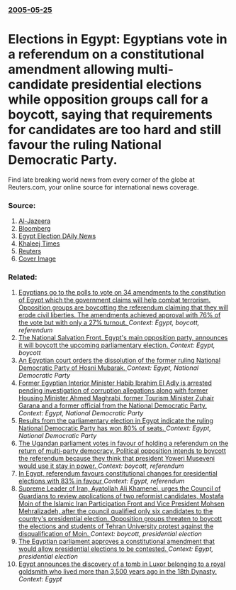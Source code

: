 ### [2005-05-25](/news/2005/05/25/index.md)

#  Elections in Egypt: Egyptians vote in a referendum on a constitutional amendment allowing multi-candidate presidential elections while opposition groups call for a boycott, saying that requirements for candidates are too hard and still favour the ruling National Democratic Party. 

Find late breaking world news from every corner of the globe at Reuters.com, your online source for international news coverage.


### Source:

1. [Al-Jazeera](http://english.aljazeera.net/NR/exeres/B2D85789-34E0-470B-88C9-55D50DD4DCB6.htm)
2. [Bloomberg](http://www.bloomberg.com/apps/news?pid=10000087&sid=aFcFnhXNAdnM&refer=top_world_news)
3. [Egypt Election DAily News](http://egyptelection.com/index.php)
4. [Khaleej Times](http://www.khaleejtimes.com/DisplayArticle.asp?xfile=data/comment/2005/May/comment_May25.xml&section=comment)
5. [Reuters](http://www.reuters.com/newsArticle.jhtml?type=worldNews&storyID=8595926)
5. [Cover Image](http://s4.reutersmedia.net/resources_v2/images/rcom-default.png)

### Related:

1. [ Egyptians go to the polls to vote on 34 amendments to the constitution of Egypt which the government claims will help combat terrorism. Opposition groups are boycotting the referendum claiming that they will erode civil liberties. The amendments achieved approval with 76% of the vote but with only a 27% turnout. ](/news/2007/03/26/egyptians-go-to-the-polls-to-vote-on-34-amendments-to-the-constitution-of-egypt-which-the-government-claims-will-help-combat-terrorism-opp.md) _Context: Egypt, boycott, referendum_
2. [The National Salvation Front, Egypt's main opposition party, announces it will boycott the upcoming parliamentary election. ](/news/2013/02/26/the-national-salvation-front-egypt-s-main-opposition-party-announces-it-will-boycott-the-upcoming-parliamentary-election.md) _Context: Egypt, boycott_
3. [An Egyptian court orders the dissolution of the former ruling National Democratic Party of Hosni Mubarak. ](/news/2011/04/16/an-egyptian-court-orders-the-dissolution-of-the-former-ruling-national-democratic-party-of-hosni-mubarak.md) _Context: Egypt, National Democratic Party_
4. [Former Egyptian Interior Minister Habib Ibrahim El Adly is arrested pending investigation of corruption allegations along with former Housing Minister Ahmed Maghrabi, former Tourism Minister Zuhair Garana and a former official from the National Democratic Party. ](/news/2011/02/17/former-egyptian-interior-minister-habib-ibrahim-el-adly-is-arrested-pending-investigation-of-corruption-allegations-along-with-former-housin.md) _Context: Egypt, National Democratic Party_
5. [Results from the parliamentary election in Egypt indicate the ruling National Democratic Party has won 80% of seats. ](/news/2010/12/7/results-from-the-parliamentary-election-in-egypt-indicate-the-ruling-national-democratic-party-has-won-80-of-seats.md) _Context: Egypt, National Democratic Party_
6. [ The Ugandan parliament votes in favour of holding a referendum on the return of multi-party democracy. Political opposition intends to boycott the referendum because they think that president Yoweri Museveni would use it stay in power. ](/news/2005/05/5/the-ugandan-parliament-votes-in-favour-of-holding-a-referendum-on-the-return-of-multi-party-democracy-political-opposition-intends-to-boyc.md) _Context: boycott, referendum_
7. [ In Egypt, referendum favours constitutional changes for presidential elections with 83% in favour ](/news/2005/05/26/in-egypt-referendum-favours-constitutional-changes-for-presidential-elections-with-83-in-favour.md) _Context: Egypt, referendum_
8. [ Supreme Leader of Iran, Ayatollah Ali Khamenei, urges the Council of Guardians to review applications of two reformist candidates, Mostafa Moin of the Islamic Iran Participation Front and Vice President Mohsen Mehralizadeh, after the council qualified only six candidates to the country's presidential election. Opposition groups threaten to boycott the elections and students of Tehran University protest against the disqualification of Moin. ](/news/2005/05/23/supreme-leader-of-iran-ayatollah-ali-khamenei-urges-the-council-of-guardians-to-review-applications-of-two-reformist-candidates-mostafa.md) _Context: boycott, presidential election_
9. [ The Egyptian parliament approves a constitutional amendment that would allow presidential elections to be contested. ](/news/2005/05/10/the-egyptian-parliament-approves-a-constitutional-amendment-that-would-allow-presidential-elections-to-be-contested.md) _Context: Egypt, presidential election_
10. [Egypt announces the discovery of a tomb in Luxor belonging to a royal goldsmith who lived more than 3,500 years ago in the 18th Dynasty. ](/news/2017/09/9/egypt-announces-the-discovery-of-a-tomb-in-luxor-belonging-to-a-royal-goldsmith-who-lived-more-than-3-500-years-ago-in-the-18th-dynasty.md) _Context: Egypt_

